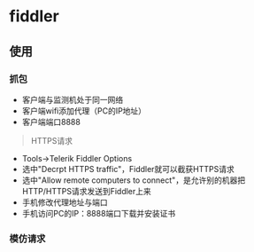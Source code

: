 # fiddler

## 使用

### 抓包

* 客户端与监测机处于同一网络
* 客户端wifi添加代理（PC的IP地址）
* 客户端端口8888

> HTTPS请求

* Tools->Telerik Fiddler Options
* 选中"Decrpt HTTPS traffic"，Fiddler就可以截获HTTPS请求
* 选中"Allow remote computers to connect"，是允许别的机器把HTTP/HTTPS请求发送到Fiddler上来
* 手机修改代理地址与端口
* 手机访问PC的IP：8888端口下载并安装证书

### 模仿请求
